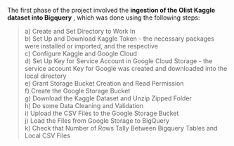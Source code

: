 The first phase of the project involved the **ingestion of the Olist Kaggle dataset into Bigquery** , which was done using the following steps:
>  a) Create and Set Directory to Work In 
> <br> b) Set Up and Download Kaggle Token - the necessary packages were installed or imported, and the respective 
> <br> c) Configure Kaggle and Google Cloud
> <br> d) Set Up Key for Service Account in Google Cloud Storage - the service account Key for Google was created and downloaded into the local directory
> <br> e) Grant Storage Bucket Creation and Read Permission 
> <br> f) Create the Google Storage Bucket 
> <br> g) Download the Kaggle Dataset and Unzip Zipped Folder
> <br> h) Do some Data Cleaning and Validation
> <br> i) Upload the CSV Files to the Google Storage Bucket
> <br> j) Load the Files from Google Storage to BigQuery
> <br> k) Check that Number of Rows Tally Between Bigquery Tables and Local CSV Files
